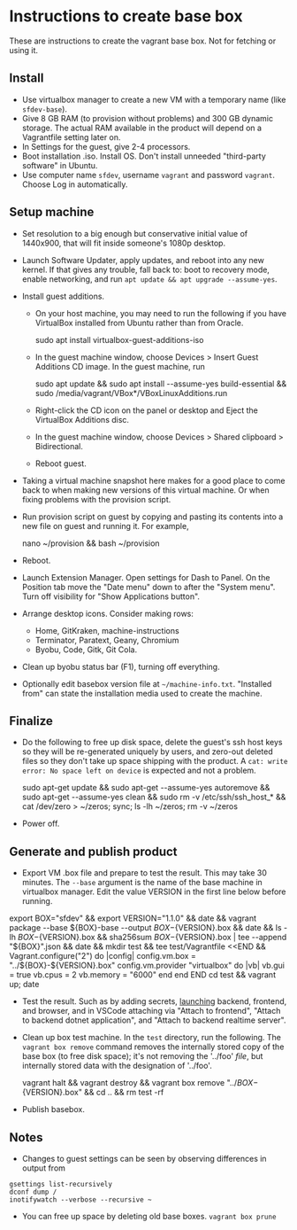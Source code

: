 # Instructions to create base box

These are instructions to create the vagrant base box. Not for fetching or
using it.

## Install

* Use virtualbox manager to create a new VM with a temporary name
  (like `sfdev-base`).
* Give 8 GB RAM (to provision without problems) and 300 GB dynamic storage.
  The actual RAM available in the product will depend on a Vagrantfile setting
  later on.
* In Settings for the guest, give 2-4 processors.
* Boot installation .iso. Install OS. Don't install unneeded
  "third-party software" in Ubuntu.
* Use computer name `sfdev`, username `vagrant` and password `vagrant`.
  Choose Log in automatically.

## Setup machine

* Set resolution to a big enough but conservative initial value of 1440x900,
  that will fit inside someone's 1080p desktop.

* Launch Software Updater, apply updates, and reboot into any new kernel. If
  that gives any trouble, fall back to: boot to recovery mode, enable
  networking, and run `apt update && apt upgrade --assume-yes`.

* Install guest additions.

  * On your host machine, you may need to run the following if you have
    VirtualBox installed from Ubuntu rather than from Oracle.

    sudo apt install virtualbox-guest-additions-iso

  * In the guest machine window, choose Devices > Insert Guest Additions CD
    image. In the guest machine, run

    sudo apt update &&
      sudo apt install --assume-yes build-essential &&
      sudo /media/vagrant/VBox*/VBoxLinuxAdditions.run

  * Right-click the CD icon on the panel or desktop and Eject the
    VirtualBox Additions disc.

  * In the guest machine window, choose Devices > Shared clipboard >
    Bidirectional.

  * Reboot guest.

* Taking a virtual machine snapshot here makes for a good place to come back to
  when making new versions of this virtual machine. Or when fixing problems with
  the provision script.

* Run provision script on guest by copying and pasting its contents
  into a new file on guest and running it. For example,

  nano ~/provision && bash ~/provision

* Reboot.

* Launch Extension Manager. Open settings for Dash to Panel. On the Position
  tab move the "Date menu" down to after the "System menu". Turn off visibility
  for "Show Applications button".

* Arrange desktop icons. Consider making rows:
    - Home, GitKraken, machine-instructions
    - Terminator, Paratext, Geany, Chromium
    - Byobu, Code, Gitk, Git Cola.

* Clean up byobu status bar (F1), turning off everything.

* Optionally edit basebox version file at `~/machine-info.txt`.
  "Installed from" can state the installation media used to create the machine.

## Finalize

* Do the following to free up disk space, delete the guest's ssh host keys so
  they will be re-generated uniquely by users, and zero-out deleted files so
  they don't take up space shipping with the product.
  A `cat: write error: No space left on device` is expected and not a problem.

  sudo apt-get update &&
    sudo apt-get --assume-yes autoremove &&
    sudo apt-get --assume-yes clean &&
    sudo rm -v /etc/ssh/ssh_host_* &&
    cat /dev/zero > ~/zeros; sync; ls -lh ~/zeros; rm -v ~/zeros

* Power off.

## Generate and publish product

* Export VM .box file and prepare to test the result. This may take 30 minutes.
  The `--base` argument is the name of the base machine in virtualbox manager.
  Edit the value VERSION in the first line below before running.

export BOX="sfdev" && export VERSION="1.1.0" &&
  date && vagrant package --base ${BOX}-base --output ${BOX}-${VERSION}.box &&
  date && ls -lh ${BOX}-${VERSION}.box &&
  sha256sum ${BOX}-${VERSION}.box | tee --append "${BOX}".json &&
  date && mkdir test && tee test/Vagrantfile <<END &&
Vagrant.configure("2") do |config|
  config.vm.box = "../${BOX}-${VERSION}.box"
  config.vm.provider "virtualbox" do |vb|
    vb.gui = true
    vb.cpus = 2
    vb.memory = "6000"
  end
end
END
  cd test &&
  vagrant up; date

* Test the result. Such as by adding secrets,
  [launching](https://github.com/sillsdev/web-xforge/wiki/Debugging) backend,
  frontend, and browser, and in VSCode attaching via
  "Attach to frontend",
  "Attach to backend dotnet application", and
  "Attach to backend realtime server".

* Clean up box test machine. In the `test` directory, run the following.
  The `vagrant box remove` command removes the internally stored copy of the
  base box (to free disk space); it's not removing the '../foo' _file_, but
  internally stored data with the designation of '../foo'.

  vagrant halt &&
    vagrant destroy &&
    vagrant box remove "../${BOX}-${VERSION}.box" &&
    cd .. &&
    rm test -rf

* Publish basebox.

## Notes

* Changes to guest settings can be seen by observing differences in output from
```
gsettings list-recursively
dconf dump /
inotifywatch --verbose --recursive ~
```

* You can free up space by deleting old base boxes. `vagrant box prune`
